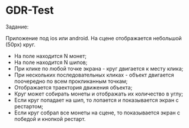 # GDR-Test
Задание:

Приложение под ios или android. На сцене отображается небольшой (50px) круг.

- На поле находится N монет;
- На поле находится N шипов;
- При клике по любой точке экрана - круг двигается к месту клика;
- При нескольких последовательных кликах - объект двигается поочередно по всем прокликанным точкам;
- Отображается траектория движения объекта;
- Круг может собирать монеты и отображать их количество в углу;
- Если круг попадает на шип, то лопается и показывается экран с рестартом;
- Если круг собрал все монеты на сцене, то показывается экран с победой и кнопкой рестарт.
